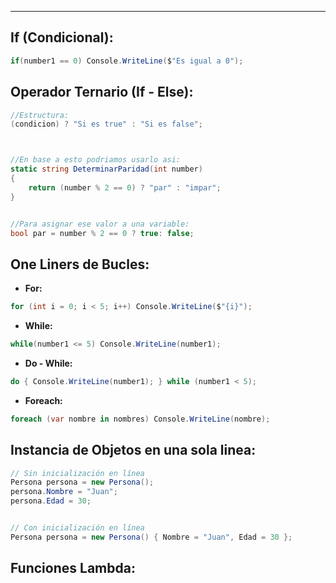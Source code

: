 
---
## If (Condicional):

```csharp
if(number1 == 0) Console.WriteLine($"Es igual a 0");
```

## Operador Ternario (If - Else):

```csharp
//Estructura:
(condicion) ? "Si es true" : "Si es false"; 



//En base a esto podriamos usarlo asi:
static string DeterminarParidad(int number)
{
    return (number % 2 == 0) ? "par" : "impar";
}


//Para asignar ese valor a una variable:
bool par = number % 2 == 0 ? true: false;
```

## One Liners de Bucles:

- **For:**
```csharp
for (int i = 0; i < 5; i++) Console.WriteLine($"{i}");
```

- **While:**
```csharp
while(number1 <= 5) Console.WriteLine(number1);
```

- **Do - While:**
```csharp
do { Console.WriteLine(number1); } while (number1 < 5);
```

- **Foreach:**
```csharp
foreach (var nombre in nombres) Console.WriteLine(nombre);
```

## Instancia de Objetos en una sola linea:

```csharp
// Sin inicialización en línea
Persona persona = new Persona();
persona.Nombre = "Juan";
persona.Edad = 30;


// Con inicialización en línea
Persona persona = new Persona() { Nombre = "Juan", Edad = 30 };
```



## Funciones Lambda:
























